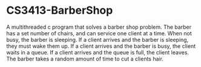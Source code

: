 # CS3413-BarberShop
A multithreaded c program that solves a barber shop problem.  The barber has a set number of chairs, and can service one client at a time.  When not busy, the barber is sleeping.  If a client arrives and the barber is sleeping, they must wake them up.  If a client arrives and the barber is busy, the client waits in a queue.  If a client arrives and the queue is full, the client leaves.  The barber takes a random amount of time to cut a clients hair.

